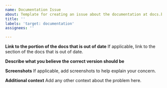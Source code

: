 ```yaml
---
name: Documentation Issue
about: Template for creating an issue about the documentation at docs.bigbluebutton.org
title: ''
labels: 'target: documentation'
assignees: ''

---
```


<!--PLEASE DO NOT FILE ISSUES FOR GENERAL SUPPORT QUESTIONS.
This issue tracker is only for bbb development or docs related issues.-->

**Link to the portion of the docs that is out of date**
If applicable, link to the section of the docs that is out of date.

**Describe what you believe the correct version should be**

**Screenshots**
If applicable, add screenshots to help explain your concern.

**Additional context**
Add any other context about the problem here.

